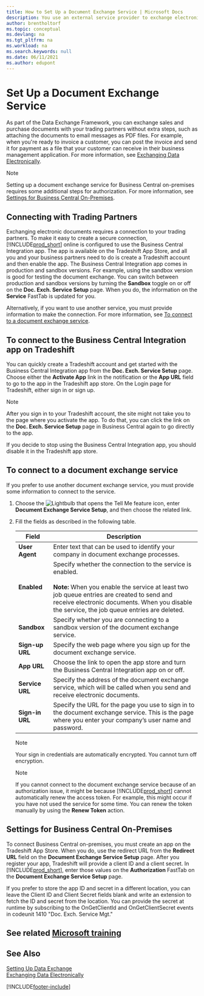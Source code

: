 ```yaml
---
title: How to Set Up a Document Exchange Service | Microsoft Docs
description: You use an external service provider to exchange electronic documents with your trading partners.
author: brentholtorf
ms.topic: conceptual
ms.devlang: na
ms.tgt_pltfrm: na
ms.workload: na
ms.search.keywords: null
ms.date: 06/11/2021
ms.author: edupont
---
```

# Set Up a Document Exchange Service

As part of the Data Exchange Framework, you can exchange sales and purchase documents with your trading partners without extra steps, such as attaching the documents to email messages as PDF files. For example, when you're ready to invoice a customer, you can post the invoice and send it for payment as a file that your customer can receive in their business management application. For more information, see [Exchanging Data Electronically](across-data-exchange.md).

> [!NOTE]
> Setting up a document exchange service for Business Central on-premises requires some additional steps for authorization. For more information, see [Settings for Business Central On-Premises](#settings-for-business-central-on-premises).

## Connecting with Trading Partners

Exchanging electronic documents requires a connection to your trading partners. To make it easy to create a secure connection, [!INCLUDE[prod_short](includes/prod_short.md)] online is configured to use the Business Central Integration app. The app is available on the Tradeshift App Store, and all you and your business partners need to do is create a Tradeshift account and then enable the app. The Business Central Integration app comes in production and sandbox versions. For example, using the sandbox version is good for testing the document exchange. You can switch between production and sandbox versions by turning the **Sandbox** toggle on or off on the **Doc. Exch. Service Setup** page. When you do, the information on the **Service** FastTab is updated for you.

Alternatively, if you want to use another service, you must provide information to make the connection. For more information, see [To connect to a document exchange service](across-how-to-set-up-a-document-exchange-service.md#to-connect-to-a-document-exchange-service).

## To connect to the Business Central Integration app on Tradeshift

You can quickly create a Tradeshift account and get started with the Business Central Integration app from the **Doc. Exch. Service Setup** page. Choose either the **Activate App** link in the notification or the **App URL** field to go to the app in the Tradeshift app store. On the Login page for Tradeshift, either sign in or sign up.

> [!NOTE]
> After you sign in to your Tradeshift account, the site might not take you to the page where you activate the app. To do that, you can click the link on the **Doc. Exch. Service Setup** page in Business Central again to go directly to the app.

If you decide to stop using the Business Central Integration app, you should disable it in the Tradeshift app store. 

## To connect to a document exchange service

If you prefer to use another document exchange service, you must provide some information to connect to the service.

1. Choose the ![Lightbulb that opens the Tell Me feature](media/ui-search/search_small.png "Tell me what you want to do") icon, enter **Document Exchange Service Setup**, and then choose the related link.  
2. Fill the fields as described in the following table.  

    |Field|Description|  
    |---------------------------------|---------------------------------------|  
    |**User Agent**|Enter text that can be used to identify your company in document exchange processes.|  
    |**Enabled**|Specify whether the connection to the service is enabled.<br><br> **Note:**  When you enable the service at least two job queue entries are created to send and receive electronic documents. When you disable the service, the job queue entries are deleted.|  
    |**Sandbox**|Specify whether you are connecting to a sandbox version of the document exchange service.|
    |**Sign-up URL**|Specify the web page where you sign up for the document exchange service.|  
    |**App URL**|Choose the link to open the app store and turn the Business Central Integration app on or off.|
    |**Service URL**|Specify the address of the document exchange service, which will be called when you send and receive electronic documents.|  
    |**Sign-in URL**|Specify the URL for the page you use to sign in to the document exchange service. This is the page where you enter your company’s user name and password.|  
    
    > [!NOTE]  
    > Your sign in credentials are automatically encrypted. You cannot turn off encryption.

    > [!NOTE]
    > If you cannot connect to the document exchange service because of an authorization issue, it might be because [!INCLUDE[prod_short](includes/prod_short.md)] cannot automatically renew the access token. For example, this might occur if you have not used the service for some time. You can renew the token manually by using the **Renew Token** action.

## Settings for Business Central On-Premises

To connect Business Central on-premises, you must create an app on the Tradeshift App Store. When you do, use the redirect URL from the **Redirect URL** field on the **Document Exchange Service Setup** page. After you register your app, Tradeshift will provide a client ID and a client secret. In [!INCLUDE[prod_short](includes/prod_short.md)], enter those values on the **Authorization** FastTab on the **Document Exchange Service Setup** page.

If you prefer to store the app ID and secret in a different location, you can leave the Client ID and Client Secret fields blank and write an extension to fetch the ID and secret from the location. You can provide the secret at runtime by subscribing to the OnGetClientId and OnGetClientSecret events in codeunit 1410 "Doc. Exch. Service Mgt."

## See related [Microsoft training](/training/modules/electronic-documents-dynamics-365-business-central/)

## See Also

[Setting Up Data Exchange](across-set-up-data-exchange.md)  
[Exchanging Data Electronically](across-data-exchange.md)


[!INCLUDE[footer-include](includes/footer-banner.md)]

